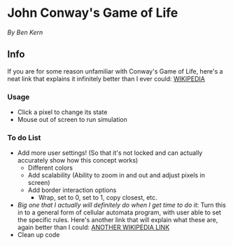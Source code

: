 # John Conway's Game of Life
*By Ben Kern*

## Info
If you are for some reason unfamiliar with Conway's Game of Life, here's a neat link that explains it infinitely better than I ever could:
[WIKIPEDIA](https://en.wikipedia.org/wiki/Conway%27s_Game_of_Life)

### Usage
- Click a pixel to change its state
- Mouse out of screen to run simulation

### To do List
- Add more user settings! (So that it's not locked and can actually accurately show how this concept works)
  - Different colors
  - Add scalability (Ability to zoom in and out and adjust pixels in screen)
  - Add border interaction options
    - Wrap, set to 0, set to 1, copy closest, etc.
- *Big one that I actually will definitely do when I get time to do it*: Turn this in to a general form of cellular automata program, with user able to set the specific rules. Here's another link that will explain what these are, again better than I could: [ANOTHER WIKIPEDIA LINK](https://en.wikipedia.org/wiki/Cellular_automaton)
- Clean up code

